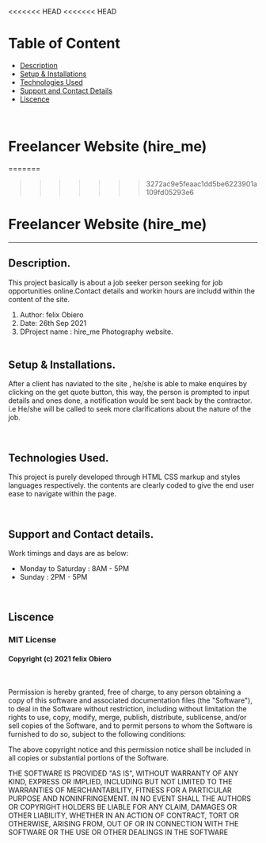 <<<<<<< HEAD
<<<<<<< HEAD

# Table of Content

+ [Description](#description)
+ [Setup & Installations](#setup-and-installations)
+ [Technologies Used](#technologies-used)
+ [Support and Contact Details](#support-and-contact-details)
+ [Liscence](#liscence)

<br/>

# Freelancer Website (hire_me)
=======
>>>>>>> 3272ac9e5feaac1dd5be6223901a109fd05293e6

# Freelancer Website (hire_me)
<hr>

## Description.
This project basically is about a job seeker person seeking for job opportunities online.Contact details and workin hours are includd within the content of the site.

<ol>
    <li>Author: felix Obiero</li> 
    <li>Date: 26th Sep 2021</li> 
    <li>DProject name : hire_me Photography website.</li> <br/>

</ol>

## Setup & Installations.
After a client has naviated to the site , he/she is able to make enquires by clicking on the get quote button, this way, the person is prompted to input details and ones done, a notification would be sent back by the contractor. i.e He/she will be called to seek more clarifications about the nature of the job.

<br/>

## Technologies Used.
This project is purely developed through HTML CSS markup and styles languages respectively. the contents are clearly coded to give the end user ease to navigate within the page. 

<br/>

## Support and Contact details.
Work timings and days are as below: 

<ul>
    <li>Monday to Saturday : 8AM - 5PM</li>
    <li>Sunday : 2PM - 5PM</li>
</ul>

<br/>

## Liscence 
### MIT License
<!-- ​<br/> -->
#### Copyright (c) 2021 felix Obiero
<br/>
<!-- <br> -->
<P>
    Permission is hereby granted, free of charge, to any person obtaining a copy
of this software and associated documentation files (the "Software"), to deal
in the Software without restriction, including without limitation the rights
to use, copy, modify, merge, publish, distribute, sublicense, and/or sell
copies of the Software, and to permit persons to whom the Software is
furnished to do so, subject to the following conditions:
</P>

<P>
    ​
The above copyright notice and this permission notice shall be included in all
copies or substantial portions of the Software.
</P>

<P>
    ​
THE SOFTWARE IS PROVIDED "AS IS", WITHOUT WARRANTY OF ANY KIND, EXPRESS OR
IMPLIED, INCLUDING BUT NOT LIMITED TO THE WARRANTIES OF MERCHANTABILITY,
FITNESS FOR A PARTICULAR PURPOSE AND NONINFRINGEMENT. IN NO EVENT SHALL THE
AUTHORS OR COPYRIGHT HOLDERS BE LIABLE FOR ANY CLAIM, DAMAGES OR OTHER
LIABILITY, WHETHER IN AN ACTION OF CONTRACT, TORT OR OTHERWISE, ARISING FROM,
OUT OF OR IN CONNECTION WITH THE SOFTWARE OR THE USE OR OTHER DEALINGS IN THE
SOFTWARE
</P>

